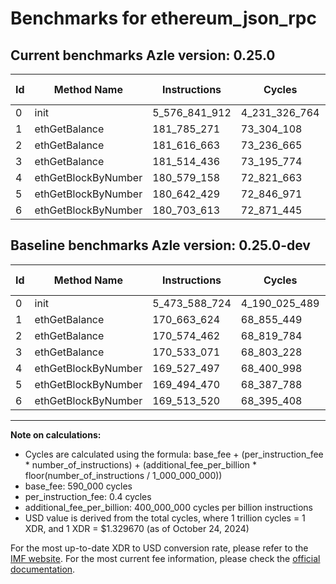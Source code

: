 # Benchmarks for ethereum_json_rpc

## Current benchmarks Azle version: 0.25.0

| Id  | Method Name         | Instructions  | Cycles        | USD           | USD/Million Calls | Change                                |
| --- | ------------------- | ------------- | ------------- | ------------- | ----------------- | ------------------------------------- |
| 0   | init                | 5_576_841_912 | 4_231_326_764 | $0.0056262683 | $5_626.26         | <font color="red">+103_253_188</font> |
| 1   | ethGetBalance       | 181_785_271   | 73_304_108    | $0.0000974703 | $97.47            | <font color="red">+11_121_647</font>  |
| 2   | ethGetBalance       | 181_616_663   | 73_236_665    | $0.0000973806 | $97.38            | <font color="red">+11_042_201</font>  |
| 3   | ethGetBalance       | 181_514_436   | 73_195_774    | $0.0000973262 | $97.32            | <font color="red">+10_981_365</font>  |
| 4   | ethGetBlockByNumber | 180_579_158   | 72_821_663    | $0.0000968288 | $96.82            | <font color="red">+11_051_661</font>  |
| 5   | ethGetBlockByNumber | 180_642_429   | 72_846_971    | $0.0000968624 | $96.86            | <font color="red">+11_147_959</font>  |
| 6   | ethGetBlockByNumber | 180_703_613   | 72_871_445    | $0.0000968950 | $96.89            | <font color="red">+11_190_093</font>  |

## Baseline benchmarks Azle version: 0.25.0-dev

| Id  | Method Name         | Instructions  | Cycles        | USD           | USD/Million Calls |
| --- | ------------------- | ------------- | ------------- | ------------- | ----------------- |
| 0   | init                | 5_473_588_724 | 4_190_025_489 | $0.0055713512 | $5_571.35         |
| 1   | ethGetBalance       | 170_663_624   | 68_855_449    | $0.0000915550 | $91.55            |
| 2   | ethGetBalance       | 170_574_462   | 68_819_784    | $0.0000915076 | $91.50            |
| 3   | ethGetBalance       | 170_533_071   | 68_803_228    | $0.0000914856 | $91.48            |
| 4   | ethGetBlockByNumber | 169_527_497   | 68_400_998    | $0.0000909508 | $90.95            |
| 5   | ethGetBlockByNumber | 169_494_470   | 68_387_788    | $0.0000909332 | $90.93            |
| 6   | ethGetBlockByNumber | 169_513_520   | 68_395_408    | $0.0000909433 | $90.94            |

---

**Note on calculations:**

- Cycles are calculated using the formula: base_fee + (per_instruction_fee \* number_of_instructions) + (additional_fee_per_billion \* floor(number_of_instructions / 1_000_000_000))
- base_fee: 590_000 cycles
- per_instruction_fee: 0.4 cycles
- additional_fee_per_billion: 400_000_000 cycles per billion instructions
- USD value is derived from the total cycles, where 1 trillion cycles = 1 XDR, and 1 XDR = $1.329670 (as of October 24, 2024)

For the most up-to-date XDR to USD conversion rate, please refer to the [IMF website](https://www.imf.org/external/np/fin/data/rms_sdrv.aspx).
For the most current fee information, please check the [official documentation](https://internetcomputer.org/docs/current/developer-docs/gas-cost#execution).
